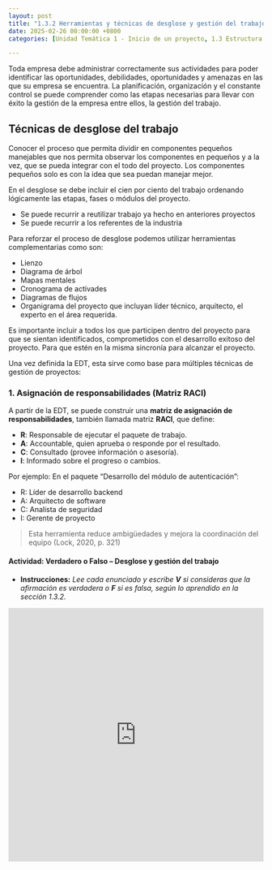 ```yaml
---
layout: post
title: "1.3.2 Herramientas y técnicas de desglose y gestión del trabajo"
date: 2025-02-26 00:00:00 +0800
categories: [Unidad Temática 1 - Inicio de un proyecto, 1.3 Estructura de desglose de trabajo]

---
```

Toda empresa debe administrar correctamente sus actividades para poder identificar las oportunidades, debilidades, oportunidades y amenazas en las que su empresa se encuentra. La planificación, organización y el constante control se puede comprender como las etapas  necesarias  para llevar con éxito la gestión de la empresa entre ellos, la gestión del trabajo.

## Técnicas de desglose del trabajo
Conocer el proceso que permita dividir en componentes pequeños manejables que nos permita observar los componentes en pequeños y a la vez, que se pueda integrar con el todo del proyecto. Los componentes pequeños solo es con la idea que sea puedan manejar mejor.

En el desglose se debe incluir el cien por ciento del trabajo ordenando lógicamente las etapas, fases o módulos del proyecto.
- Se puede recurrir a reutilizar trabajo ya hecho en anteriores proyectos
- Se puede recurrir a los referentes de la industria

Para reforzar el proceso de desglose podemos utilizar herramientas complementarias como son:
- Lienzo
- Diagrama de árbol
- Mapas mentales
- Cronograma de activades
- Diagramas de flujos
- Organigrama del proyecto que incluyan líder técnico, arquitecto, el experto en el área requerida.

Es importante incluir a todos los que participen dentro del proyecto para que se sientan identificados, comprometidos con el desarrollo exitoso del proyecto. Para que estén en la misma sincronía  para alcanzar el proyecto.

Una vez definida la EDT, esta sirve como base para múltiples técnicas de gestión de proyectos:

### 1. Asignación de responsabilidades (Matriz RACI)
A partir de la EDT, se puede construir una **matriz de asignación de responsabilidades**, también llamada matriz **RACI**, que define:
-	**R**: Responsable de ejecutar el paquete de trabajo.
-	**A**: Accountable, quien aprueba o responde por el resultado.
-	**C**: Consultado (provee información o asesoría).
-	**I**: Informado sobre el progreso o cambios.

Por ejemplo:
En el paquete “Desarrollo del módulo de autenticación”:
-	R: Líder de desarrollo backend
-	A: Arquitecto de software
-	C: Analista de seguridad
-	I: Gerente de proyecto

> Esta herramienta reduce ambigüedades y mejora la coordinación del equipo (Lock, 2020, p. 321)

#### Actividad: Verdadero o Falso – Desglose y gestión del trabajo
- **Instrucciones:** _Lee cada enunciado y escribe **V** si consideras que la afirmación es verdadera o **F** si es falsa, según lo aprendido en la sección 1.3.2._

<iframe src="https://wordwall.net/play/92316/961/375" style="border:0px;width:100%;height:500px" allowfullscreen="true" webkitallowfullscreen="true" mozallowfullscreen="true"></iframe>

